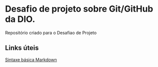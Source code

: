 # Desafio de projeto sobre Git/GitHub da DIO.
Repositório criado para o Desafiao de Projeto

## Links úteis
[Sintaxe básica Markdown](https://www.markdownguide.org/basic-syntax/)
